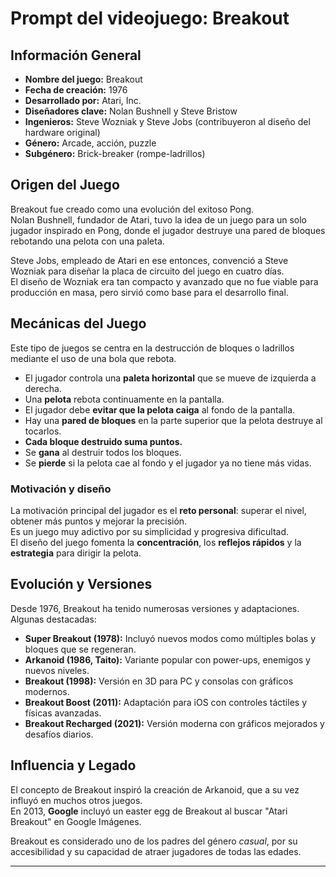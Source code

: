 # Prompt del videojuego: Breakout

## Información General

- **Nombre del juego:** Breakout  
- **Fecha de creación:** 1976  
- **Desarrollado por:** Atari, Inc.  
- **Diseñadores clave:** Nolan Bushnell y Steve Bristow  
- **Ingenieros:** Steve Wozniak y Steve Jobs (contribuyeron al diseño del hardware original)  
- **Género:** Arcade, acción, puzzle  
- **Subgénero:** Brick-breaker (rompe-ladrillos)  

## Origen del Juego

Breakout fue creado como una evolución del exitoso Pong.  
Nolan Bushnell, fundador de Atari, tuvo la idea de un juego para un solo jugador inspirado en Pong, donde el jugador destruye una pared de bloques rebotando una pelota con una paleta.

Steve Jobs, empleado de Atari en ese entonces, convenció a Steve Wozniak para diseñar la placa de circuito del juego en cuatro días.  
El diseño de Wozniak era tan compacto y avanzado que no fue viable para producción en masa, pero sirvió como base para el desarrollo final.

## Mecánicas del Juego

Este tipo de juegos se centra en la destrucción de bloques o ladrillos mediante el uso de una bola que rebota.

- El jugador controla una **paleta horizontal** que se mueve de izquierda a derecha.  
- Una **pelota** rebota continuamente en la pantalla.  
- El jugador debe **evitar que la pelota caiga** al fondo de la pantalla.  
- Hay una **pared de bloques** en la parte superior que la pelota destruye al tocarlos.  
- **Cada bloque destruido suma puntos.**  
- Se **gana** al destruir todos los bloques.  
- Se **pierde** si la pelota cae al fondo y el jugador ya no tiene más vidas.  

### Motivación y diseño

La motivación principal del jugador es el **reto personal**: superar el nivel, obtener más puntos y mejorar la precisión.  
Es un juego muy adictivo por su simplicidad y progresiva dificultad.  
El diseño del juego fomenta la **concentración**, los **reflejos rápidos** y la **estrategia** para dirigir la pelota.

## Evolución y Versiones

Desde 1976, Breakout ha tenido numerosas versiones y adaptaciones. Algunas destacadas:

- **Super Breakout (1978):** Incluyó nuevos modos como múltiples bolas y bloques que se regeneran.  
- **Arkanoid (1986, Taito):** Variante popular con power-ups, enemigos y nuevos niveles.  
- **Breakout (1998):** Versión en 3D para PC y consolas con gráficos modernos.  
- **Breakout Boost (2011):** Adaptación para iOS con controles táctiles y físicas avanzadas.  
- **Breakout Recharged (2021):** Versión moderna con gráficos mejorados y desafíos diarios.  

## Influencia y Legado

El concepto de Breakout inspiró la creación de Arkanoid, que a su vez influyó en muchos otros juegos.  
En 2013, **Google** incluyó un easter egg de Breakout al buscar "Atari Breakout" en Google Imágenes.  

Breakout es considerado uno de los padres del género *casual*, por su accesibilidad y su capacidad de atraer jugadores de todas las edades.

---
